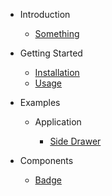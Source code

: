 * Introduction

  * [Something](components/something.md)

* Getting Started

  * [Installation](getting-started/installation.md)
  * [Usage](getting-started/usage.md)

* Examples

  * Application

    * [Side Drawer](examples/application-layout/side-drawer.md)

* Components

  * [Badge](components/badge.md)
